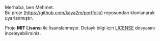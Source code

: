 Merhaba, ben Mehmet.  
Bu proje (https://github.com/kaya2m/portfolio) reposundan klonlanarak uyarlanmıştır.  

Proje **MIT Lisansı** ile lisanslanmıştır. Detaylı bilgi için [LICENSE](./LICENSE) dosyasını inceleyebilirsiniz.
